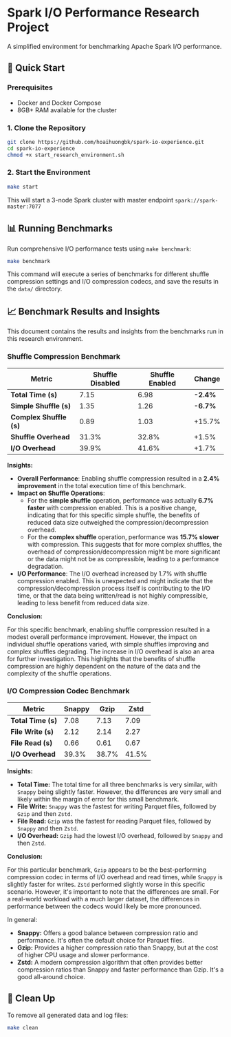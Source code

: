 # Spark I/O Performance Research Project

A simplified environment for benchmarking Apache Spark I/O performance.

## 🚀 Quick Start

### Prerequisites

- Docker and Docker Compose
- 8GB+ RAM available for the cluster

### 1. Clone the Repository

```bash
git clone https://github.com/hoaihuongbk/spark-io-experience.git
cd spark-io-experience
chmod +x start_research_environment.sh
```

### 2. Start the Environment

```bash
make start
```

This will start a 3-node Spark cluster with master endpoint `spark://spark-master:7077`

## 📊 Running Benchmarks

Run comprehensive I/O performance tests using `make benchmark`:

```bash
make benchmark
```

This command will execute a series of benchmarks for different shuffle compression settings and I/O compression codecs, and save the results in the `data/` directory.

## 📈 Benchmark Results and Insights

This document contains the results and insights from the benchmarks run in this research environment.

### Shuffle Compression Benchmark

| Metric                  | Shuffle Disabled | Shuffle Enabled | Change      |
| ----------------------- | ---------------- | --------------- | ----------- |
| **Total Time (s)**      | 7.15             | 6.98            | **-2.4%**   |
| **Simple Shuffle (s)**  | 1.35             | 1.26            | **-6.7%**   |
| **Complex Shuffle (s)** | 0.89             | 1.03            | +15.7%      |
| **Shuffle Overhead**    | 31.3%            | 32.8%           | +1.5%       |
| **I/O Overhead**        | 39.9%            | 41.6%           | +1.7%       |

**Insights:**

- **Overall Performance**: Enabling shuffle compression resulted in a **2.4% improvement** in the total execution time of this benchmark.
- **Impact on Shuffle Operations**:
    - For the **simple shuffle** operation, performance was actually **6.7% faster** with compression enabled. This is a positive change, indicating that for this specific simple shuffle, the benefits of reduced data size outweighed the compression/decompression overhead.
    - For the **complex shuffle** operation, performance was **15.7% slower** with compression. This suggests that for more complex shuffles, the overhead of compression/decompression might be more significant or the data might not be as compressible, leading to a performance degradation.
- **I/O Performance**: The I/O overhead increased by 1.7% with shuffle compression enabled. This is unexpected and might indicate that the compression/decompression process itself is contributing to the I/O time, or that the data being written/read is not highly compressible, leading to less benefit from reduced data size.

**Conclusion:**

For this specific benchmark, enabling shuffle compression resulted in a modest overall performance improvement. However, the impact on individual shuffle operations varied, with simple shuffles improving and complex shuffles degrading. The increase in I/O overhead is also an area for further investigation. This highlights that the benefits of shuffle compression are highly dependent on the nature of the data and the complexity of the shuffle operations.

### I/O Compression Codec Benchmark

| Metric             | Snappy | Gzip   | Zstd   |
| ------------------ | ------ | ------ | ------ |
| **Total Time (s)** | 7.08   | 7.13   | 7.09   |
| **File Write (s)** | 2.12   | 2.14   | 2.27   |
| **File Read (s)**  | 0.66   | 0.61   | 0.67   |
| **I/O Overhead**   | 39.3%  | 38.7%  | 41.5%  |

**Insights:**

- **Total Time:** The total time for all three benchmarks is very similar, with `Snappy` being slightly faster. However, the differences are very small and likely within the margin of error for this small benchmark.
- **File Write:** `Snappy` was the fastest for writing Parquet files, followed by `Gzip` and then `Zstd`.
- **File Read:** `Gzip` was the fastest for reading Parquet files, followed by `Snappy` and then `Zstd`.
- **I/O Overhead:** `Gzip` had the lowest I/O overhead, followed by `Snappy` and then `Zstd`.

**Conclusion:**

For this particular benchmark, `Gzip` appears to be the best-performing compression codec in terms of I/O overhead and read times, while `Snappy` is slightly faster for writes. `Zstd` performed slightly worse in this specific scenario. However, it's important to note that the differences are small. For a real-world workload with a much larger dataset, the differences in performance between the codecs would likely be more pronounced.

In general:

- **Snappy:** Offers a good balance between compression ratio and performance. It's often the default choice for Parquet files.
- **Gzip:** Provides a higher compression ratio than Snappy, but at the cost of higher CPU usage and slower performance.
- **Zstd:** A modern compression algorithm that often provides better compression ratios than Snappy and faster performance than Gzip. It's a good all-around choice.


## 🧹 Clean Up

To remove all generated data and log files:

```bash
make clean
```

